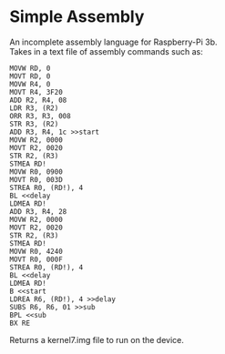 # Simple Assembly
An incomplete assembly language for Raspberry-Pi 3b.  
Takes in a text file of assembly commands such as:
```
MOVW RD, 0
MOVT RD, 0
MOVW R4, 0
MOVT R4, 3F20
ADD R2, R4, 08
LDR R3, (R2)
ORR R3, R3, 008
STR R3, (R2)
ADD R3, R4, 1c >>start
MOVW R2, 0000
MOVT R2, 0020
STR R2, (R3)
STMEA RD!
MOVW R0, 0900
MOVT R0, 003D
STREA R0, (RD!), 4
BL <<delay
LDMEA RD!
ADD R3, R4, 28
MOVW R2, 0000
MOVT R2, 0020
STR R2, (R3)
STMEA RD!
MOVW R0, 4240
MOVT R0, 000F
STREA R0, (RD!), 4
BL <<delay
LDMEA RD!
B <<start
LDREA R6, (RD!), 4 >>delay
SUBS R6, R6, 01 >>sub
BPL <<sub
BX RE
```
Returns a kernel7.img file to run on the device.
